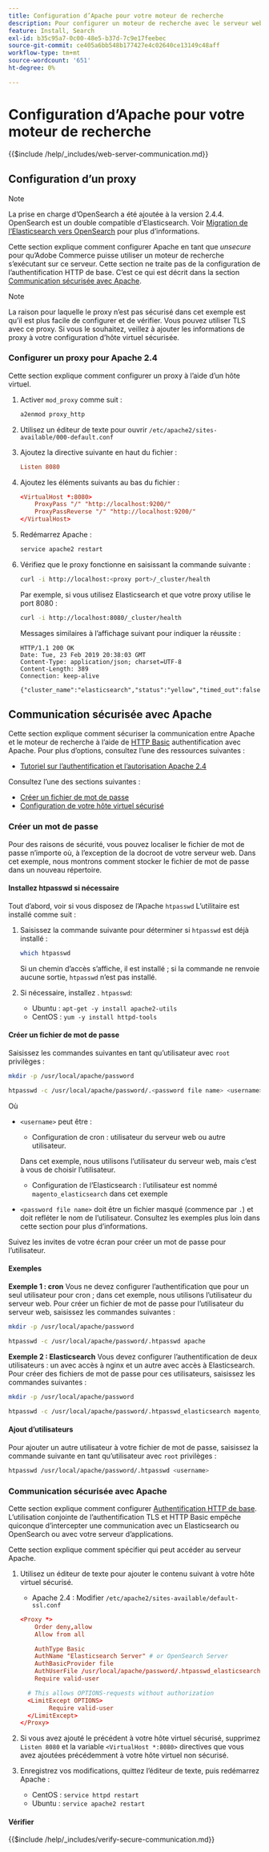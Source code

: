 ```yaml
---
title: Configuration d’Apache pour votre moteur de recherche
description: Pour configurer un moteur de recherche avec le serveur web Apache pour les installations sur site d’Adobe Commerce et de Magento Open Source, procédez comme suit.
feature: Install, Search
exl-id: b35c95a7-0c00-48e5-b37d-7c9e17feebec
source-git-commit: ce405a6bb548b177427e4c02640ce13149c48aff
workflow-type: tm+mt
source-wordcount: '651'
ht-degree: 0%

---
```


# Configuration d’Apache pour votre moteur de recherche

{{$include /help/_includes/web-server-communication.md}}

## Configuration d’un proxy

>[!NOTE]
>
>La prise en charge d’OpenSearch a été ajoutée à la version 2.4.4. OpenSearch est un double compatible d’Elasticsearch. Voir [Migration de l’Elasticsearch vers OpenSearch](../../../upgrade/prepare/opensearch-migration.md) pour plus d’informations.

Cette section explique comment configurer Apache en tant que *unsecure* pour qu’Adobe Commerce puisse utiliser un moteur de recherche s’exécutant sur ce serveur. Cette section ne traite pas de la configuration de l’authentification HTTP de base. C’est ce qui est décrit dans la section [Communication sécurisée avec Apache](#secure-communication-with-apache).

>[!NOTE]
>
>La raison pour laquelle le proxy n’est pas sécurisé dans cet exemple est qu’il est plus facile de configurer et de vérifier. Vous pouvez utiliser TLS avec ce proxy. Si vous le souhaitez, veillez à ajouter les informations de proxy à votre configuration d’hôte virtuel sécurisée.

### Configurer un proxy pour Apache 2.4

Cette section explique comment configurer un proxy à l’aide d’un hôte virtuel.

1. Activer `mod_proxy` comme suit :

   ```bash
   a2enmod proxy_http
   ```

1. Utilisez un éditeur de texte pour ouvrir `/etc/apache2/sites-available/000-default.conf`
1. Ajoutez la directive suivante en haut du fichier :

   ```conf
   Listen 8080
   ```

1. Ajoutez les éléments suivants au bas du fichier :

   ```conf
   <VirtualHost *:8080>
       ProxyPass "/" "http://localhost:9200/"
       ProxyPassReverse "/" "http://localhost:9200/"
   </VirtualHost>
   ```

1. Redémarrez Apache :

   ```bash
   service apache2 restart
   ```

1. Vérifiez que le proxy fonctionne en saisissant la commande suivante :

   ```bash
   curl -i http://localhost:<proxy port>/_cluster/health
   ```

   Par exemple, si vous utilisez Elasticsearch et que votre proxy utilise le port 8080 :

   ```bash
   curl -i http://localhost:8080/_cluster/health
   ```

   Messages similaires à l’affichage suivant pour indiquer la réussite :

   ```terminal
   HTTP/1.1 200 OK
   Date: Tue, 23 Feb 2019 20:38:03 GMT
   Content-Type: application/json; charset=UTF-8
   Content-Length: 389
   Connection: keep-alive
   
   {"cluster_name":"elasticsearch","status":"yellow","timed_out":false,"number_of_nodes":1,"number_of_data_nodes":1,"active_primary_shards":5,"active_shards":5,"relocating_shards":0,"initializing_shards":0,"unassigned_shards":5,"delayed_unassigned_shards":0,"number_of_pending_tasks":0,"number_of_in_flight_fetch":0,"task_max_waiting_in_queue_millis":0,"active_shards_percent_as_number":50.0}
   ```

## Communication sécurisée avec Apache

Cette section explique comment sécuriser la communication entre Apache et le moteur de recherche à l’aide de [HTTP Basic](https://datatracker.ietf.org/doc/html/rfc2617) authentification avec Apache. Pour plus d’options, consultez l’une des ressources suivantes :

* [Tutoriel sur l’authentification et l’autorisation Apache 2.4](https://httpd.apache.org/docs/2.4/howto/auth.html)

Consultez l’une des sections suivantes :

* [Créer un fichier de mot de passe](#create-a-password)
* [Configuration de votre hôte virtuel sécurisé](#secure-communication-with-apache)

### Créer un mot de passe

Pour des raisons de sécurité, vous pouvez localiser le fichier de mot de passe n’importe où, à l’exception de la docroot de votre serveur web. Dans cet exemple, nous montrons comment stocker le fichier de mot de passe dans un nouveau répertoire.

#### Installez htpasswd si nécessaire

Tout d’abord, voir si vous disposez de l’Apache `htpasswd` L’utilitaire est installé comme suit :

1. Saisissez la commande suivante pour déterminer si `htpasswd` est déjà installé :

   ```bash
   which htpasswd
   ```

   Si un chemin d’accès s’affiche, il est installé ; si la commande ne renvoie aucune sortie, `htpasswd` n’est pas installé.

1. Si nécessaire, installez . `htpasswd`:

   * Ubuntu : `apt-get -y install apache2-utils`
   * CentOS : `yum -y install httpd-tools`

#### Créer un fichier de mot de passe

Saisissez les commandes suivantes en tant qu’utilisateur avec `root` privilèges :

```bash
mkdir -p /usr/local/apache/password
```

```bash
htpasswd -c /usr/local/apache/password/.<password file name> <username>
```

Où

* `<username>` peut être :

   * Configuration de cron : utilisateur du serveur web ou autre utilisateur.

  Dans cet exemple, nous utilisons l’utilisateur du serveur web, mais c’est à vous de choisir l’utilisateur.

   * Configuration de l’Elasticsearch : l’utilisateur est nommé `magento_elasticsearch` dans cet exemple

* `<password file name>` doit être un fichier masqué (commence par `.`) et doit refléter le nom de l’utilisateur. Consultez les exemples plus loin dans cette section pour plus d’informations.

Suivez les invites de votre écran pour créer un mot de passe pour l’utilisateur.

#### Exemples

**Exemple 1 : cron**
Vous ne devez configurer l’authentification que pour un seul utilisateur pour cron ; dans cet exemple, nous utilisons l’utilisateur du serveur web. Pour créer un fichier de mot de passe pour l’utilisateur du serveur web, saisissez les commandes suivantes :

```bash
mkdir -p /usr/local/apache/password
```

```bash
htpasswd -c /usr/local/apache/password/.htpasswd apache
```

**Exemple 2 : Elasticsearch**
Vous devez configurer l’authentification de deux utilisateurs : un avec accès à nginx et un autre avec accès à Elasticsearch. Pour créer des fichiers de mot de passe pour ces utilisateurs, saisissez les commandes suivantes :

```bash
mkdir -p /usr/local/apache/password
```

```bash
htpasswd -c /usr/local/apache/password/.htpasswd_elasticsearch magento_elasticsearch
```

#### Ajout d’utilisateurs

Pour ajouter un autre utilisateur à votre fichier de mot de passe, saisissez la commande suivante en tant qu’utilisateur avec `root` privilèges :

```bash
htpasswd /usr/local/apache/password/.htpasswd <username>
```

### Communication sécurisée avec Apache

Cette section explique comment configurer [Authentification HTTP de base](https://httpd.apache.org/docs/2.2/howto/auth.html). L’utilisation conjointe de l’authentification TLS et HTTP Basic empêche quiconque d’intercepter une communication avec un Elasticsearch ou OpenSearch ou avec votre serveur d’applications.

Cette section explique comment spécifier qui peut accéder au serveur Apache.

1. Utilisez un éditeur de texte pour ajouter le contenu suivant à votre hôte virtuel sécurisé.

   * Apache 2.4 : Modifier `/etc/apache2/sites-available/default-ssl.conf`

   ```conf
   <Proxy *>
       Order deny,allow
       Allow from all
   
       AuthType Basic
       AuthName "Elasticsearch Server" # or OpenSearch Server
       AuthBasicProvider file
       AuthUserFile /usr/local/apache/password/.htpasswd_elasticsearch
       Require valid-user
   
     # This allows OPTIONS-requests without authorization
     <LimitExcept OPTIONS>
           Require valid-user
     </LimitExcept>
   </Proxy>
   ```

1. Si vous avez ajouté le précédent à votre hôte virtuel sécurisé, supprimez `Listen 8080` et la variable `<VirtualHost *:8080>` directives que vous avez ajoutées précédemment à votre hôte virtuel non sécurisé.

1. Enregistrez vos modifications, quittez l’éditeur de texte, puis redémarrez Apache :

   * CentOS : `service httpd restart`
   * Ubuntu : `service apache2 restart`

#### Vérifier

{{$include /help/_includes/verify-secure-communication.md}}
